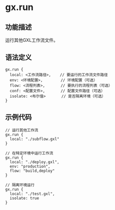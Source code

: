 # gx.run

## 功能描述
运行其他GXL工作流文件。

## 语法定义
```gxl
gx.run {
  local: <工作流路径>,    // 要运行的工作流文件路径
  env: <环境配置>,        // 环境配置（可选）
  flow: <流程列表>,       // 要执行的流程列表（可选）
  conf: <配置文件>,       // 配置文件路径（可选）
  isolate: <布尔值>       // 是否隔离环境（可选）
}
```

## 示例代码
```gxl
// 运行其他工作流
gx.run {
  local: "./subflow.gxl"
}

// 在特定环境中运行工作流
gx.run {
  local: "./deploy.gxl",
  env: "production",
  flow: "build,deploy"
}

// 隔离环境运行
gx.run {
  local: "./test.gxl",
  isolate: true
}
```